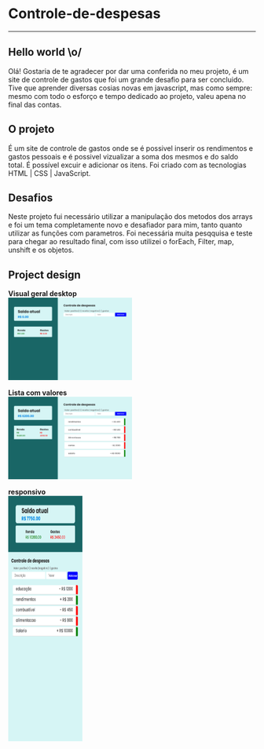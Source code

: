 ﻿# Controle-de-despesas
---
## Hello world \o/
Olá! Gostaria de te agradecer por dar uma conferida no meu projeto, é um site de controle de gastos que foi um grande desafio para ser concluido. Tive que aprender diversas cosias novas em javascript, mas como sempre: mesmo com todo o esforço e tempo dedicado ao projeto, valeu apena no final das contas. <br>

## O projeto
É um site de controle de gastos onde se é possivel inserir os rendimentos e gastos pessoais e é possivel vizualizar a soma dos mesmos e do saldo total. É possível excuir e adicionar os itens. Foi criado com as tecnologias HTML | CSS | JavaScript.  

## Desafios
Neste projeto fui necessário utilizar a manipulação dos metodos dos arrays e foi um tema completamente novo e desafiador para mim, tanto quanto utilizar as funções com parametros. Foi necessária muita pesqquisa e teste para chegar ao resultado final, com isso utilizei o forEach, Filter, map, unshift e os objetos.

## Project design


**Visual geral desktop**<br>
<img width=50% textAlign="center" src="./assets/images/screenshots/novo.png" alt="Initial screen">
 
 **Lista com valores**<br>
 <img width=50% textAlign="center" src="./assets/images/screenshots/desktop_lista.png" alt="Initial screen">

**responsivo**<br>
  <img height=500 width=30% margin-right=32px src="./assets/images/screenshots/mobile_lista.png" alt="error messages">
